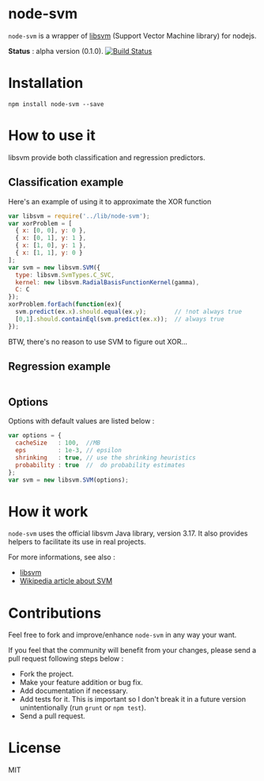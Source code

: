 node-svm
========

`node-svm` is a wrapper of [libsvm](http://www.csie.ntu.edu.tw/~cjlin/libsvm/) (Support Vector Machine library) for nodejs.

**Status** : alpha version (0.1.0).
[![Build Status](https://travis-ci.org/nicolaspanel/node-svm.png)](https://travis-ci.org/nicolaspanel/node-svm)

# Installation

`npm install node-svm --save`

# How to use it

libsvm provide both classification and regression predictors.

## Classification example
Here's an example of using it to approximate the XOR function
```javascript
var libsvm = require('../lib/node-svm');
var xorProblem = [
  { x: [0, 0], y: 0 },
  { x: [0, 1], y: 1 },
  { x: [1, 0], y: 1 },
  { x: [1, 1], y: 0 }
];
var svm = new libsvm.SVM({
  type: libsvm.SvmTypes.C_SVC,
  kernel: new libsvm.RadialBasisFunctionKernel(gamma),
  C: C
});
xorProblem.forEach(function(ex){
  svm.predict(ex.x).should.equal(ex.y);        // !not always true
  [0,1].should.containEql(svm.predict(ex.x));  // always true
});

```
BTW, there's no reason to use SVM to figure out XOR...

## Regression example
```javascript
```

## Options
Options with default values are listed below : 
```javascript
var options = {
  cacheSize   : 100,  //MB
  eps         : 1e-3, // epsilon 
  shrinking   : true, // use the shrinking heuristics
  probability : true  //  do probability estimates
};
var svm = new libsvm.SVM(options);
```

# How it work
`node-svm` uses the official libsvm Java library, version 3.17. It also provides helpers to facilitate its use in real projects.

For more informations, see also : 
 * [libsvm](http://www.csie.ntu.edu.tw/~cjlin/libsvm/)
 * [Wikipedia article about SVM](https://en.wikipedia.org/wiki/Support_vector_machine)

# Contributions
Feel free to fork and improve/enhance `node-svm` in any way your want.

If you feel that the community will benefit from your changes, please send a pull request following steps below : 
 * Fork the project.
 * Make your feature addition or bug fix.
 * Add documentation if necessary.
 * Add tests for it. This is important so I don't break it in a future version unintentionally (run `grunt` or `npm test`).
 * Send a pull request. 

# License
MIT